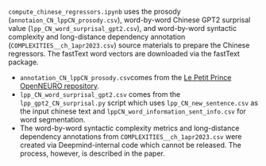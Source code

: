 `compute_chinese_regressors.ipynb` uses the prosody (`annotaion_CN_lppCN_prosody.csv`), word-by-word Chinese GPT2 surprisal value (`lpp_CN_word_surprisal_gpt2.csv`), and word-by-word syntactic complexity and long-distance dependency annotation (`COMPLEXITIES__ch_1apr2023.csv`) source materials to prepare the Chinese regressors. The fastText word vectors are downloaded via the fastText package.
  - `annotation_CN_lppCN_prosody.csv`comes from the <a href="https://openneuro.org/datasets/ds003643/versions/2.0.1">Le Petit Prince OpenNEURO repository</a>.
  - `lpp_CN_word_surprisal_gpt2.csv` comes from the `lpp_gpt2_CN_surprisal.py` script which uses `lpp_CN_new_sentence.csv` as the input chinese text and `lppCN_word_information_sent_info.csv` for word segmentation.
  - The word-by-word syntactic complexity metrics and long-distance dependency annotations from `COMPLEXITIES__ch_1apr2023.csv` were created via Deepmind-internal code which cannot be released. The process, however, is described in the paper.
